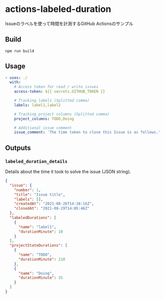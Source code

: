 # actions-labeled-duration

Issueのラベルを使って時間を計測するGitHub Actionsのサンプル

## Build

```
npm run build
```

## Usage

```yml
- uses: ./
  with:
    # Access token for read / write issues
    access-token: ${{ secrets.GITHUB_TOKEN }}

    # Tracking labels (Splitted comma)
    labels: label1,label2

    # Tracking project columns (Splitted comma)
    project_columns: TODO,Doing

    # Additional issue comment
    issue_comment: 'The time taken to close this Issue is as follows.'
```

## Outputs

### `labeled_duration_details`

Details about the time it took to solve the issue (JSON string).

```json
{
  "issue": {
    "number": 1,
    "title": "Issue title",
    "labels": [],
    "createdAt": "2021-08-26T14:38:16Z",
    "closedAt": "2021-08-29T14:05:46Z"
  },
  "labeledDurations": [
    {
      "name": "label1",
      "durationMinute": 10
    }
  ],
  "projectStateDurations": [
    {
      "name": "TODO",
      "durationMinute": 210
    },
    {
      "name": "Doing",
      "durationMinute": 35
    }
  ]
}
```
